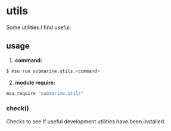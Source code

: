 
# utils

Some utilities I find useful.

## usage

1. **command:**

  ```bash
  $ msu run submarine.utils.<command>
  ```

2. **module require:**

  ```bash
  msu_require "submarine.utils"
  ```


### check()

Checks to see if useful development utilities have been installed.
